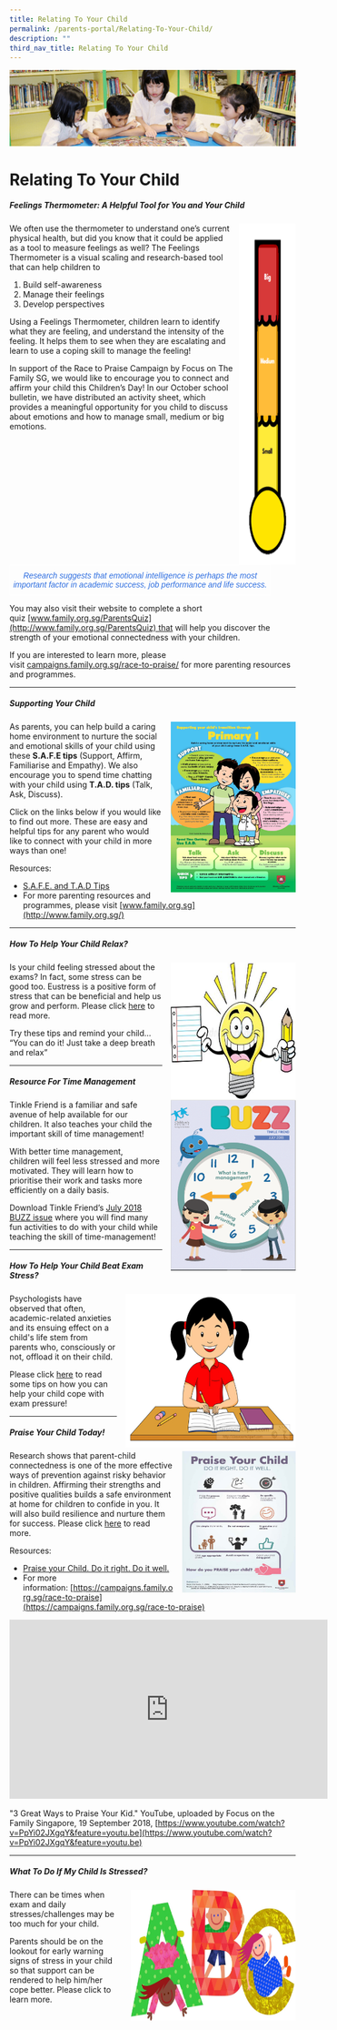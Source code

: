 ```yaml
---
title: Relating To Your Child
permalink: /parents-portal/Relating-To-Your-Child/
description: ""
third_nav_title: Relating To Your Child
---
```

![](/images/banner.gif)

  
  
# Relating To Your Child


##### Feelings Thermometer: A Helpful Tool for You and Your Child

<img src="/images/Thermometer.png" style="width:100px;height:600px;margin-left:10px;" align = "right">

We often use the thermometer to understand one’s current physical health, but did you know that it could be applied as a tool to measure feelings as well? The Feelings Thermometer is a visual scaling and research-based tool that can help children to  
  
1.  Build self-awareness
2.  Manage their feelings
3.  Develop perspectives

Using a Feelings Thermometer, children learn to identify what they are feeling, and understand the intensity of the feeling. It helps them to see when they are escalating and learn to use a coping skill to manage the feeling!  
  
In support of the Race to Praise Campaign by Focus on The Family SG, we would like to encourage you to connect and affirm your child this Children’s Day! In our October school bulletin, we have distributed an activity sheet, which provides a meaningful opportunity for you child to discuss about emotions and how to manage small, medium or big emotions.


<style type="text/css">
.tg  {border-collapse:collapse;border-spacing:0;}
.tg td{border-color:black;border-style:solid;border-width:1px;font-family:Arial, sans-serif;font-size:14px;
  overflow:hidden;padding:10px 5px;word-break:normal;}
.tg th{border-color:black;border-style:solid;border-width:1px;font-family:Arial, sans-serif;font-size:14px;
  font-weight:normal;overflow:hidden;padding:10px 5px;word-break:normal;}
.tg .tg-8jgo{border-color:#ffffff;text-align:center;vertical-align:top}
</style>
<table class="tg" style="undefined;table-layout: fixed; width: 460px">
<colgroup>
<col style="width: 460px">
</colgroup>
<thead>
  <tr>
    <td class="tg-8jgo"><span style="font-style:italic;color:#2E6EE0">Research suggests that emotional intelligence is perhaps the most </span><span style="font-weight:400;font-style:italic;color:#2E6EE0">important factor in academic success, job performance and life success.</span></td>
  </tr>
</thead>
</table>

You may also visit their website to complete a short quiz [www.family.org.sg/ParentsQuiz](http://www.family.org.sg/ParentsQuiz) that will help you discover the strength of your emotional connectedness with your children.  
  
If you are interested to learn more, please visit [campaigns.family.org.sg/race-to-praise/](http://campaigns.family.org.sg/race-to-praise/) for more parenting resources and programmes.

---

##### Supporting Your Child

<img src="/images/Support.jpg" style="width:220px;height:300px;margin-left:15px;" align = "right">

As parents, you can help build a caring home environment to nurture the social and emotional skills of your child using these **S.A.F.E tips** (Support, Affirm, Familiarise and Empathy). We also encourage you to spend time chatting with your child using **T.A.D. tips** (Talk, Ask, Discuss).  
  
Click on the links below if you would like to find out more. These are easy and helpful tips for any parent who would like to connect with your child in more ways than one!  
  
Resources:  

*   [S.A.F.E. and T.A.D Tips](https://junyuanpri-moe-edu-sg-admin.cwp.sg/qql/slot/u499/Relating%20to%20your%20child/1.%20Transition%20Pri%20and%20Sec-page-001.jpg)
*   For more parenting resources and programmes, please visit [www.family.org.sg](http://www.family.org.sg/)

---

##### **How To Help Your Child Relax?**


<img src="/images/Relax.png" style="width:220px;height:240px;margin-left:15px;" align = "right">


Is your child feeling stressed about the exams? In fact, some stress can be good too. Eustress is a positive form of stress that can be beneficial and help us grow and perform. Please click [here](/parents-portal/Relating-To-Your-Child/How-To-Help-My-Child-Relax/) to read more.  
  
  
Try these tips and remind your child… “You can do it! Just take a deep breath and relax”

---

##### **Resource For Time Management**

<img src="/images/Resource.png" style="width:220px;height:300px;margin-left:15px;" align = "right">

Tinkle Friend is a familiar and safe avenue of help available for our children. It also teaches your child the important skill of time management!

  

With better time management, children will feel less stressed and more motivated. They will learn how to prioritise their work and tasks more efficiently on a daily basis.

  

Download Tinkle Friend’s [July 2018 BUZZ issue](/files/BUZZ%20July%202018.pdf) where you will find many fun activities to do with your child while teaching the skill of time-management!

---

##### **How To Help Your Child Beat Exam Stress?**

<img src="/images/Help.png" style="width:300px;height:270px;margin-left:15px;" align = "right">

Psychologists have observed that often, academic-related anxieties and its ensuing effect on a child's life stem from parents who, consciously or not, offload it on their child.

Please click [here](/parents-portal/Relating-To-Your-Child/How-To-Help-Your-Child-Beat-Exam-Stress/) to read some tips on how you can help your child cope with exam pressure!

---

##### **Praise Your Child Today!**

<img src="/images/Praise1.jpg" style="width:200px;height:250px;margin-left:15px;" align = "right">

Research shows that parent-child connectedness is one of the more effective ways of prevention against risky behavior in children. Affirming their strengths and positive qualities builds a safe environment at home for children to confide in you. It will also build resilience and nurture them for success. Please click [here](/parents-portal/Relating-To-Your-Child/Praise-Your-Child-Today/) to read more.

Resources:

*   [Praise your Child. Do it right. Do it well.](https://junyuanpri.moe.edu.sg/qql/slot/u499/Relating%20to%20your%20child/5.%20praise-infographic_final_28sep2016.jpg)
*   For more information: [https://campaigns.family.org.sg/race-to-praise](https://campaigns.family.org.sg/race-to-praise)


<iframe width="560" height="315" src="https://www.youtube.com/embed/PpYi02JXgqY" title="YouTube video player" frameborder="0" allow="accelerometer; autoplay; clipboard-write; encrypted-media; gyroscope; picture-in-picture" allowfullscreen></iframe>


"3 Great Ways to Praise Your Kid." YouTube, uploaded by Focus on the Family Singapore, 19 September 2018, [https://www.youtube.com/watch?v=PpYi02JXgqY&feature=youtu.be](https://www.youtube.com/watch?v=PpYi02JXgqY&feature=youtu.be)

----

##### **What To Do If My Child Is Stressed?**

<img src="/images/Stress.jpeg" style="width:290px;height:230px;margin-left:15px;" align = "right">

There can be times when exam and daily stresses/challenges may be too much for your child.

  

Parents should be on the lookout for early warning signs of stress in your child so that support can be rendered to help him/her cope better. Please click to learn more.